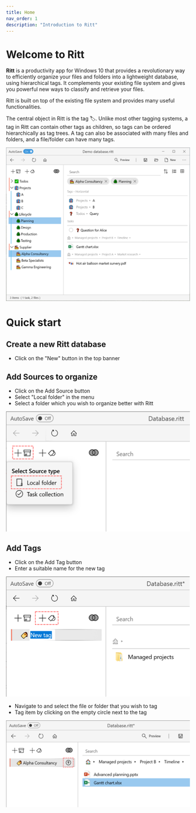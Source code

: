 ```yaml
---
title: Home
nav_order: 1
description: "Introduction to Ritt"
---
```


# Welcome to Ritt

**Ritt** is a productivity app for Windows 10 that provides a revolutionary way to efficiently organize your files and folders into a lightweight database, using hierarchical tags. It complements your existing file system and gives you powerful new ways to classify and retrieve your files.

Ritt is built on top of the existing file system and provides many useful functionalities.

The central object in Ritt is the tag 🏷️. Unlike most other tagging systems, a tag in Ritt can contain other tags as children, so tags can be ordered hierarchically as tag trees. A tag can also be associated with many files and folders, and a file/folder can have many tags.

![Hero image](/img/Hero.png)

# Quick start

## Create a new Ritt database

- Click on the "New" button in the top banner

## Add Sources to organize

- Click on the Add Source button
- Select "Local folder" in the menu
- Select a folder which you wish to organize better with Ritt

![Add Source](/img/Add-Source.png)

## Add Tags

- Click on the Add Tag button
- Enter a suitable name for the new tag

![Add Tag](/img/Add-Tag.svg)

- Navigate to and select the file or folder that you wish to tag
- Tag item by clicking on the empty circle next to the tag

![Tag File](/img/Tag-File.svg)